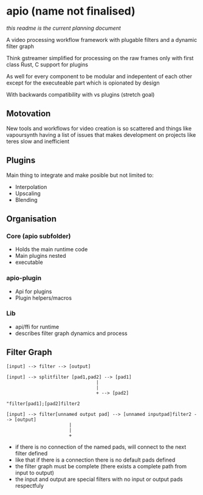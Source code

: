 # apio (name not finalised)
*this readme is the current planning document*

A video processing workflow framework with plugable filters and a dynamic filter graph

Think gstreamer simplified for processing on the raw frames only with first class Rust, C support for plugins

As well for every component to be modular and indepentent of each other except for the executeable part which is opionated by design

With backwards compatibility with vs plugins (stretch goal)

## Motovation

New tools and workflows for video creation is so scattered and things like vapoursynth having a list of issues that makes development on projects like teres slow and inefficient 

## Plugins

Main thing to integrate and make posible but not limited to:

- Interpolation
- Upscaling
- Blending

## Organisation

### Core (apio subfolder)

- Holds the main runtime code
- Main plugins nested
- executable

### apio-plugin

- Api for plugins
- Plugin helpers/macros

### Lib

- api/ffi for runtime
- describes filter graph dynamics and process


## Filter Graph


```
[input] --> filter --> [output]
```

```
[input] --> splitfilter [pad1,pad2] --> [pad1]
                                 |
                                 |
                                 + --> [pad2] 
```

```
"filter[pad1];[pad2]filter2

[input] --> filter[unnamed output pad] --> [unnamed inputpad]filter2 --> [output]
                       |
                       |
                       + 
```

- if there is no connection of the named pads, will connect to the next filter defined
- like that if there is a connection there is no default pads defined
- the filter graph must be complete (there exists a complete path from input to output)
- the input and output are special filters with no input or output pads respectfuly 